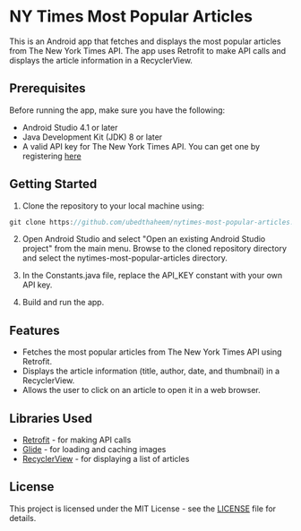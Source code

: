 
# NY Times Most Popular Articles

This is an Android app that fetches and displays the most popular articles from The New York Times API. The app uses Retrofit to make API calls and displays the article information in a RecyclerView.

## Prerequisites
Before running the app, make sure you have the following:

* Android Studio 4.1 or later
* Java Development Kit (JDK) 8 or later
* A valid API key for The New York Times API. You can get one by registering [here](https://developer.nytimes.com/get-started)

## Getting Started
1. Clone the repository to your local machine using:
```javascript
git clone https://github.com/ubedthaheem/nytimes-most-popular-articles.git
```
2. Open Android Studio and select "Open an existing Android Studio project" from the main menu. Browse to the cloned repository directory and select the nytimes-most-popular-articles directory.

3. In the Constants.java file, replace the API_KEY constant with your own API key.

4. Build and run the app.

## Features
* Fetches the most popular articles from The New York Times API using Retrofit.
* Displays the article information (title, author, date, and thumbnail) in a RecyclerView.
* Allows the user to click on an article to open it in a web browser.

## Libraries Used
* [Retrofit](https://square.github.io/retrofit/) - for making API calls
* [Glide](https://github.com/bumptech/glide) - for loading and caching images
* [RecyclerView](https://developer.android.com/guide/topics/ui/layout/recyclerview) - for displaying a list of articles

## License
This project is licensed under the MIT License - see the [LICENSE](https://chat.openai.com/LICENSE) file for details.
